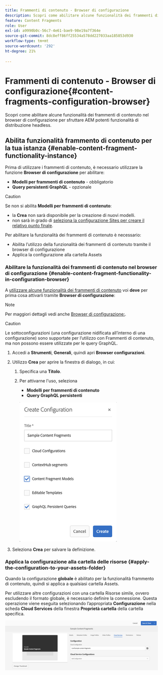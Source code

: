 ```yaml
---
title: Frammenti di contenuto - Browser di configurazione
description: Scopri come abilitare alcune funzionalità dei frammenti di contenuto nel browser di configurazione per sfruttare AEM potenti funzionalità di distribuzione headless.
feature: Content Fragments
role: User
exl-id: a9990b0c-56c7-4e61-bae9-98e19a7f364e
source-git-commit: 8dc8eff86ff25534a578dd227033aa185853d930
workflow-type: tm+mt
source-wordcount: '292'
ht-degree: 21%

---
```


# Frammenti di contenuto - Browser di configurazione{#content-fragments-configuration-browser}

Scopri come abilitare alcune funzionalità dei frammenti di contenuto nel browser di configurazione per sfruttare AEM potenti funzionalità di distribuzione headless.

## Abilita funzionalità frammento di contenuto per la tua istanza {#enable-content-fragment-functionality-instance}

Prima di utilizzare i frammenti di contenuto, è necessario utilizzare la funzione **Browser di configurazione** per abilitare:

* **Modelli per frammenti di contenuto** - obbligatorio
* **Query persistenti GraphQL** - opzionale

>[!CAUTION]
>
>Se non si abilita **Modelli per frammenti di contenuto**:
>
>* la **Crea** non sarà disponibile per la creazione di nuovi modelli.
>* non sarà in grado di [seleziona la configurazione Sites per creare il relativo punto finale](/help/assets/content-fragments/graphql-api-content-fragments.md#enabling-graphql-endpoint).


Per abilitare la funzionalità dei frammenti di contenuto è necessario:

* Abilita l’utilizzo della funzionalità dei frammenti di contenuto tramite il browser di configurazione
* Applica la configurazione alla cartella Assets

### Abilitare la funzionalità dei frammenti di contenuto nel browser di configurazione {#enable-content-fragment-functionality-in-configuration-browser}

A [utilizzare alcune funzionalità dei frammenti di contenuto](#creating-a-content-fragment-model) voi **deve** per prima cosa attivarli tramite **Browser di configurazione**:

>[!NOTE]
>
>Per maggiori dettagli vedi anche [Browser di configurazione:](/help/sites-administering/configurations.md#using-configuration-browser).

>[!CAUTION]
>
>Le sottoconfigurazioni (una configurazione nidificata all’interno di una configurazione) sono supportate per l’utilizzo con Frammenti di contenuto, ma non possono essere utilizzate per le query GraphQL.

1. Accedi a **Strumenti**, **Generali**, quindi apri **Browser configurazioni**.

1. Utilizzo **Crea** per aprire la finestra di dialogo, in cui:

   1. Specifica una **Titolo**.
   1. Per attivarne l&#39;uso, seleziona
      * **Modelli per frammenti di contenuto**
      * **Query GraphQL persistenti**

      ![Definire la configurazione](assets/cfm-conf-01.png)


1. Seleziona **Crea** per salvare la definizione.

<!-- 1. Select the location appropriate to your website. -->

### Applica la configurazione alla cartella delle risorse {#apply-the-configuration-to-your-assets-folder}

Quando la configurazione **globale** è abilitato per la funzionalità frammento di contenuto, quindi si applica a qualsiasi cartella Assets.

Per utilizzare altre configurazioni con una cartella Risorse simile, ovvero escludendo il formato globale, è necessario definire la connessione. Questa operazione viene eseguita selezionando l’appropriata **Configurazione** nella scheda **Cloud Services** della finestra **Proprietà cartella** della cartella specifica.

![Applica configurazione](assets/cfm-conf-02.png)
